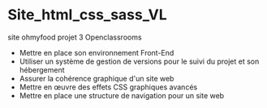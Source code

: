 # Site_html_css_sass_VL
site ohmyfood projet 3 Openclassrooms 
- Mettre en place son environnement Front-End
- Utiliser un système de gestion de versions pour le suivi du projet et son hébergement
- Assurer la cohérence graphique d'un site web
- Mettre en œuvre des effets CSS graphiques avancés
- Mettre en place une structure de navigation pour un site web
